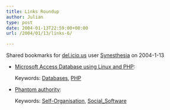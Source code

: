 ```yaml
---
title: Links Roundup
author: Julian
type: post
date: 2004-01-13T22:59:00+00:00
url: /2004/01/13/links-6/

---
```

Shared bookmarks for [del.icio.us][1] user  [Synesthesia][2] on 2004-1-13

  * [Microsoft Access Database using Linux and PHP][3]:
   
    Keywords: [Databases][4], [PHP][5]
  * [Phantom authority][6]:
   
    Keywords: [Self-Organisation][7], [Social_Software][8]

 [1]: http://del.icio.us/
 [2]: http://del.icio.us/synesthesia
 [3]: http://bryanmills.net:8086/archives/000099.html "http://bryanmills.net:8086/archives/000099.html"
 [4]: http://del.icio.us/synesthesia/Databases
 [5]: http://del.icio.us/synesthesia/PHP
 [6]: http://firstmonday.org/issues/issue8_12/ciffolilli/ "http://firstmonday.org/issues/issue8_12/ciffolilli/"
 [7]: http://del.icio.us/synesthesia/Self-Organisation
 [8]: http://del.icio.us/synesthesia/Social_Software